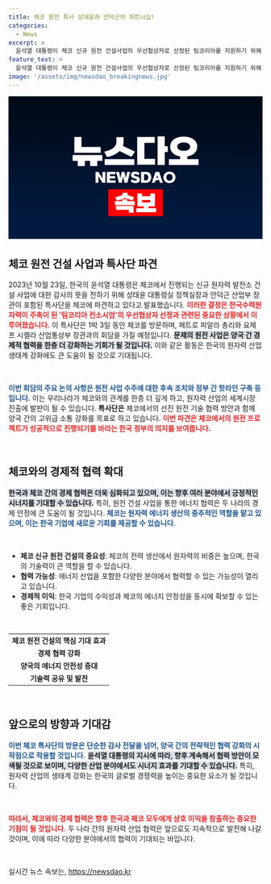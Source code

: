 ```yaml
---
title: 체코 원전 특사 성대윤과 안덕근의 파트너십!
categories:
  - News
excerpt: >
  윤석열 대통령이 체코 신규 원전 건설사업의 우선협상자로 선정된 팀코리아를 지원하기 위해 특사단을 파견합니다. 1박 3일 일정으로 체코 총리와 산업부 장관과 회동하며, 협상 분위기를 한층 끌어올릴 계획이 기대됩니다!
feature_text: >
  윤석열 대통령이 체코 신규 원전 건설사업의 우선협상자로 선정된 팀코리아를 지원하기 위해 특사단을 파견합니다. 1박 3일 일정으로 체코 총리와 산업부 장관과 회동하며, 협상 분위기를 한층 끌어올릴 계획이 기대됩니다!
image: '/assets/img/newsdao_breakingnews.jpg'
---
```


<p><img src="/assets/img/newsdao_breakingnews.jpg" alt="pcversion 속보" /></p>

<h2 data-ke-size="size26">체코 원전 건설 사업과 특사단 파견</h2>

<p data-ke-size="size16">2023년 10월 23일, 한국의 윤석열 대통령은 체코에서 진행되는 신규 원자력 발전소 건설 사업에 대한 감사의 뜻을 전하기 위해 성태윤 대통령실 정책실장과 안덕근 산업부 장관이 포함된 특사단을 체코에 파견하고 있다고 발표했습니다. <b><span style="color: #ee2323;">이러한 결정은 한국수력원자력이 주축이 된 '팀코리아 컨소시엄'의 우선협상자 선정과 관련된 중요한 상황에서 이루어졌습니다.</span></b> 이 특사단은 1박 3일 동안 체코를 방문하며, 페트로 피알라 총리와 요제프 시켈라 산업통상부 장관과의 회담을 가질 예정입니다. <b><span style="background-color: #21538527;">문제의 원전 사업은 양국 간 경제적 협력을 한층 더 강화하는 기회가 될 것입니다.</span></b> 이와 같은 활동은 한국의 원자력 산업 생태계 강화에도 큰 도움이 될 것으로 기대됩니다.</p>

<p data-ke-size="size16">&nbsp;</p>

<p><b><span style="color: #1a5490;">이번 회담의 주요 논의 사항은 원전 사업 수주에 대한 후속 조치와 정부 간 핫라인 구축 등입니다.</span></b> 이는 우리나라가 체코와의 관계를 한층 더 깊게 하고, 원자력 산업의 세계시장 진출에 발판이 될 수 있습니다. <b>특사단은</b> 체코에서의 선진 원전 기술 협력 방안과 함께 양국 간의 고위급 소통 강화를 목표로 하고 있습니다. <b><span style="color: #ee2323;">이번 파견은 체코에서의 원전 프로젝트가 성공적으로 진행되기를 바라는 한국 정부의 의지를 보여줍니다.</span></b></p>

<p data-ke-size="size16">&nbsp;</p>

<h2 data-ke-size="size26">체코와의 경제적 협력 확대</h2>

<p><b><span style="background-color: #21538527;">한국과 체코 간의 경제 협력은 더욱 심화되고 있으며, 이는 향후 여러 분야에서 긍정적인 시너지를 기대할 수 있습니다.</span></b> 특히, 원전 건설 사업을 통한 에너지 협력은 두 나라의 경제 안정에 큰 도움이 될 것입니다. <b><span style="color: #1a5490;">체코는 원자력 에너지 생산의 중추적인 역할을 맡고 있으며, 이는 한국 기업에 새로운 기회를 제공할 수 있습니다.</span></b></p>

<p data-ke-size="size16">&nbsp;</p>

<ul>
  <li><b>체코 신규 원전 건설의 중요성</b>: 체코의 전력 생산에서 원자력의 비중은 높으며, 한국의 기술력이 큰 역할을 할 수 있습니다.</li>
  <li><b>협력 가능성</b>: 에너지 산업을 포함한 다양한 분야에서 협력할 수 있는 가능성이 열리고 있습니다.</li>
  <li><b>경제적 이익</b>: 한국 기업의 수익성과 체코의 에너지 안정성을 동시에 확보할 수 있는 좋은 기회입니다.</li>
</ul>

<p data-ke-size="size16">&nbsp;</p>

<table style="width: 100%; border-collapse: collapse;">
  <tr>
    <td style="text-align: center; height: 17px;"><b>체코 원전 건설의 핵심 기대 효과</b></td>
  </tr>
  <tr>
    <td style="text-align: center; height: 17px;"><b>경제 협력 강화</b></td>
  </tr>
  <tr>
    <td style="text-align: center; height: 17px;"><b>양국의 에너지 안전성 증대</b></td>
  </tr>
  <tr>
    <td style="text-align: center; height: 17px;"><b>기술력 공유 및 발전</b></td>
  </tr>
</table>

<p data-ke-size="size16">&nbsp;</p>

<h2 data-ke-size="size26">앞으로의 방향과 기대감</h2>

<p><b><span style="color: #1a5490;">이번 체코 특사단의 방문은 단순한 감사 전달을 넘어, 양국 간의 전략적인 협력 강화의 시작점으로 작용할 것입니다.</span></b> <b><span style="background-color: #21538527;">윤석열 대통령의 지시에 따라, 향후 계속해서 협력 방안이 모색될 것으로 보이며, 다양한 산업 분야에서도 시너지 효과를 기대할 수 있습니다.</span></b> 특히, 원자력 산업의 생태계 강화는 한국의 글로벌 경쟁력을 높이는 중요한 요소가 될 것입니다.</p>

<p data-ke-size="size16">&nbsp;</p>

<p><b><span style="color: #ee2323;">따라서, 체코와의 경제 협력은 향후 한국과 체코 모두에게 상호 이익을 창출하는 중요한 기점이 될 것입니다.</span></b> 두 나라 간의 원자력 산업 협력은 앞으로도 지속적으로 발전해 나갈 것이며, 이에 따라 다양한 분야에서의 협력이 기대되는 바입니다.</p>

<p data-ke-size="size16">&nbsp;</p>
실시간 뉴스 속보는, <a href="https://newsdao.kr" rel="dofollow">https://newsdao.kr</a>


